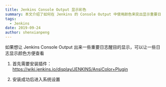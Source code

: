 ```yaml
---
title: Jenkins Console Output 显示彩色
summary: 本文介绍了如何在 Jenkins 的 Console Output 中使用颜色来突出显示重要日志信息，提升可读性和易用性。
tags:
  - Jenkins
date: 2019-09-24
author: shenxianpeng
---
```


如果想让 Jenkins Console Output 出来一些重要日志醒目的显示，可以让一些日志显示颜色方便查看

1. 首先需要安装插件： https://wiki.jenkins.io/display/JENKINS/AnsiColor+Plugin

2. 安装成功后进入系统设置
